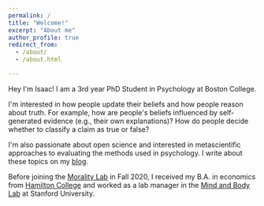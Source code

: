 ```yaml
---
permalink: /
title: "Welcome!"
excerpt: "About me"
author_profile: true
redirect_from: 
  - /about/
  - /about.html

---
```


Hey I'm Isaac! I am a 3rd year PhD Student in Psychology at Boston College.

I'm interested in how people update their beliefs and how people reason about truth. For example, how are people's beliefs influenced by self-generated evidence (e.g., their own explanations)? How do people decide whether to classify a claim as true or false?

I'm also passionate about open science and interested in metascientific approaches to evaluating the methods used in psychology. I write about these topics on my [blog](https://isaac-handley-miner.github.io/year-archive/).

Before joining the [Morality Lab](https://moralitylab.bc.edu/) in Fall 2020, I received my B.A. in economics from [Hamilton College](https://www.hamilton.edu/) and worked as a lab manager in the [Mind and Body Lab](https://mbl.stanford.edu/) at Stanford University.

<!--
For example, some questions I'm interested in are:
- How are people's beliefs influenced by self-generated evidence (e.g., their own explanations)?
- How are people's beliefs influenced by social evidence (e.g., shifts in societal norms and beliefs)?
- How do people evaluate the credibility of information sources?
- How do people decide which claims to classify as true or false? 
-->
